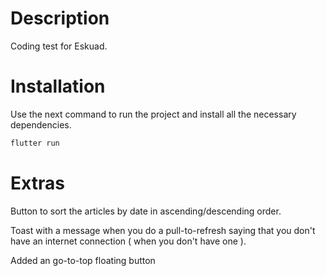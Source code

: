 # Description

Coding test for Eskuad.

# Installation

Use the next command to run the project and install all the necessary dependencies.

```bash
flutter run
```

# Extras

Button to sort the articles by date in ascending/descending order.

Toast with a message when you do a pull-to-refresh saying that you don't have an internet connection ( when you don't have one ).

Added an go-to-top floating button

